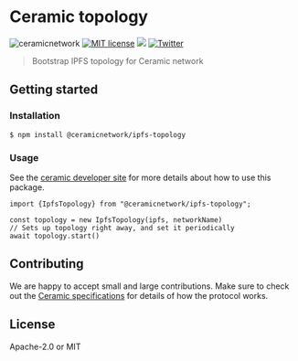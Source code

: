 # Ceramic topology
![ceramicnetwork](https://circleci.com/gh/ceramicnetwork/js-ceramic.svg?style=shield)
[![MIT license](https://img.shields.io/badge/License-MIT-blue.svg)](https://lbesson.mit-license.org/)
[![](https://img.shields.io/badge/Chat%20on-Discord-orange.svg?style=flat)](https://discord.gg/6VRZpGP)
[![Twitter](https://img.shields.io/twitter/follow/ceramicnetwork?label=Follow&style=social)](https://twitter.com/ceramicnetwork)

> Bootstrap IPFS topology for Ceramic network

## Getting started

### Installation
```
$ npm install @ceramicnetwork/ipfs-topology
```

### Usage

See the [ceramic developer site](https://developers.ceramic.network/) for more details about how to use this package.

```
import {IpfsTopology} from "@ceramicnetwork/ipfs-topology";

const topology = new IpfsTopology(ipfs, networkName)
// Sets up topology right away, and set it periodically
await topology.start()
```

## Contributing
We are happy to accept small and large contributions. Make sure to check out the [Ceramic specifications](https://github.com/ceramicnetwork/ceramic/blob/main/SPECIFICATION.md) for details of how the protocol works.

## License

Apache-2.0 or MIT
